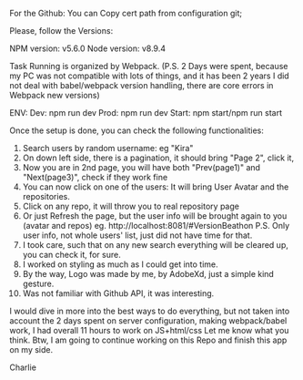 For the Github:
You can Copy cert path from configuration git;

Please, follow the Versions:

NPM version: v5.6.0
Node version: v8.9.4

Task Running is organized by Webpack.
(P.S. 2 Days were spent, because my PC was not compatible with lots of things, and it has been 2 years I did not deal with babel/webpack version handling, there are core errors in Webpack new versions)

ENV:
Dev: npm run dev
Prod: npm run dev
Start: npm start/npm run start

Once the setup is done, you can check the following functionalities:

1.  Search users by random username: eg "Kira"
2.  On down left side, there is a pagination, it should bring "Page 2", click it,
3.  Now you are in 2nd page, you will have both "Prev(page1)" and "Next(page3)", check if they work fine
4.  You can now click on one of the users: It will bring User Avatar and the repositories.
5.  Click on any repo, it will throw you to real repository page
6.  Or just Refresh the page, but the user info will be brought again to you (avatar and repos) eg. http://localhost:8081/#VersionBeathon
    P.S. Only user info, not whole users' list, just did not have time for that.
7.  I took care, such that on any new search everything will be cleared up, you can check it, for sure.
8.  I worked on styling as much as I could get into time.
9.  By the way, Logo was made by me, by AdobeXd, just a simple kind gesture.
10. Was not familiar with Github API, it was interesting.



I would dive in more into the best ways to do everything, but not taken into account the 2 days spent on server configuration, making webpack/babel work, I had overall 11 hours to work on JS+html/css
Let me know what you think. Btw, I am going to continue working on this Repo and finish this app on my side.

Charlie

